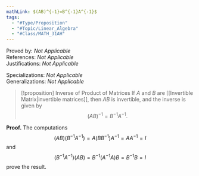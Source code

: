 ```yaml
---
mathLink: $(AB)^{-1}=B^{-1}A^{-1}$
tags:
  - "#Type/Proposition"
  - "#Topic/Linear_Algebra"
  - "#Class/MATH_31AH"
---
```

Proved by: <i>Not Applicable</i>  
References: <i>Not Applicable</i>  
Justifications: <i>Not Applicable</i>  

Specializations: <i>Not Applicable</i>  
Generalizations: <i>Not Applicable</i>  

> [!proposition] Inverse of Product of Matrices
> If $A$ and $B$ are [[Invertible Matrix|invertible matrices]], then $AB$ is invertible, and the inverse is given by  
> $$(AB)^{-1}=B^{-1}A^{-1}.$$

**Proof.** The computations  
$$(AB)(B^{-1}A^{-1})=A(BB^{-1})A^{-1}=AA^{-1}=I$$
and
$$(B^{-1}A^{-1})(AB)=B^{-1}(A^{-1}A)B=B^{-1}B=I$$
prove the result.